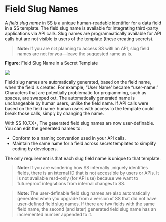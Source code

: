 [title]: # (Field Slug Names)
[tags]: # (XXX)
[priority]: # (30)

# Field Slug Names

A *field slug name* in SS is a unique human-readable identifier for a data field in a SS template. The field slug name is available for integrating third-party applications via API calls. Slug names are programmatically available for API calls but are not visible to users of the template (those creating secrets).

> **Note:** If you are not planning to access SS with an API, slug field names are not for you—leave the suggested name as is.

**Figure:** Field Slug Name in a Secret Template

![](assets/image-20191101144814839.png)

Field slug names are automatically generated, based on the field name, when the field is created. For example, “User Name” became “user-name.” Characters that are potentially problematic for programming, such as spaces, are swapped out. The automatically generated name is unchangeable by human users, unlike the field name. If API calls were based on the field name, human users with access to the template could break those calls, simply by changing the name. 

With SS 10.7.X+, The generated field slug names are now user-definable. You can edit the generated names to:

- Conform to a naming convention used in your API calls.
- Maintain the same name for a field across secret templates to simplify coding by developers.

The only requirement is that each slug field name is unique to that template.

> **Note:** If you are wondering how SS internally uniquely identifies fields, there is an internal ID that is not accessible by users or APIs. It is not available read-only (for API use) because we want to futureproof integrations from internal changes to SS.

> **Note:** The user-definable field slug names are also automatically generated when you upgrade from a version of SS that did not have user-defined field slug names. If there are two fields with the same field name, the second (and later) generated field slug name has an incremented number appended to it.
